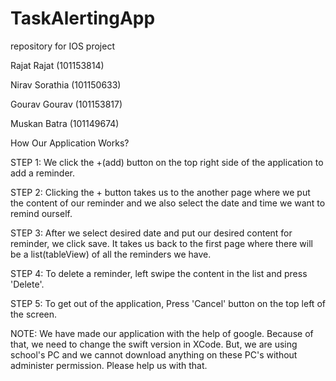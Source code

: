 # TaskAlertingApp
repository for IOS project

Rajat Rajat	(101153814)

Nirav Sorathia	(101150633)

Gourav Gourav	(101153817)

Muskan Batra	(101149674)

How Our Application Works?

STEP 1: We click the +(add) button on the top right side of the application to add a reminder.

STEP 2: Clicking the + button takes us to the another page where we put the content of our reminder and we also select the 
	date and time we want to remind ourself.
  
STEP 3: After we select desired date and put our desired content for reminder, we click save. It takes us back to the
	first page where there will be a list(tableView) of all the reminders we have.
  
STEP 4: To delete a reminder, left swipe the content in the list and press 'Delete'.

STEP 5: To get out of the application, Press 'Cancel' button on the top left of the screen.


NOTE: We have made our application with the help of google. Because of that, we need to change the swift version in XCode. 
	But, we are using school's PC and we cannot download anything on these PC's without administer permission.
	Please help us with that.
